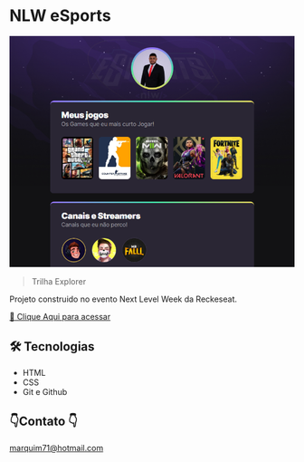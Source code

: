 # NLW eSports 

![preview](./.github/devmarquim.github.io_nlw_.png)

> Trilha Explorer

Projeto construido no evento Next Level Week da Reckeseat.

[🔗 Clique Aqui para acessar](https://devmarquim.github.io/nlw-esports-explorer/)

## 🛠️ Tecnologias


- HTML
- CSS
- Git e Github



## 👇Contato 👇

marquim71@hotmail.com

